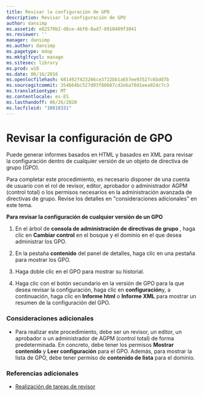 ```yaml
---
title: Revisar la configuración de GPO
description: Revisar la configuración de GPO
author: dansimp
ms.assetid: e82570b2-d8ce-4bf0-8ad7-8910409f3041
ms.reviewer: ''
manager: dansimp
ms.author: dansimp
ms.pagetype: mdop
ms.mktglfcycl: manage
ms.sitesec: library
ms.prod: w10
ms.date: 06/16/2016
ms.openlocfilehash: 681492f423266ce3722bb1a657ee93527c6bdd7b
ms.sourcegitcommit: 354664bc527d93f80687cd2eba70d1eea024c7c3
ms.translationtype: MT
ms.contentlocale: es-ES
ms.lasthandoff: 06/26/2020
ms.locfileid: "10818331"
---
```

# Revisar la configuración de GPO


Puede generar informes basados en HTML y basados en XML para revisar la configuración dentro de cualquier versión de un objeto de directiva de grupo (GPO).

Para completar este procedimiento, es necesario disponer de una cuenta de usuario con el rol de revisor, editor, aprobador o administrador AGPM (control total) o los permisos necesarios en la administración avanzada de directivas de grupo. Revise los detalles en "consideraciones adicionales" en este tema.

**Para revisar la configuración de cualquier versión de un GPO**

1.  En el árbol de **consola de administración de directivas de grupo** , haga clic en **Cambiar control** en el bosque y el dominio en el que desea administrar los GPO.

2.  En la pestaña **contenido** del panel de detalles, haga clic en una pestaña para mostrar los GPO.

3.  Haga doble clic en el GPO para mostrar su historial.

4.  Haga clic con el botón secundario en la versión de GPO para la que desea revisar la configuración, haga clic en **configuración**y, a continuación, haga clic en **Informe html** o **Informe XML** para mostrar un resumen de la configuración del GPO.

### Consideraciones adicionales

-   Para realizar este procedimiento, debe ser un revisor, un editor, un aprobador o un administrador de AGPM (control total) de forma predeterminada. En concreto, debe tener los permisos **Mostrar contenido** y **Leer configuración** para el GPO. Además, para mostrar la lista de GPO, debe tener permiso de **contenido de lista** para el dominio.

### Referencias adicionales

-   [Realización de tareas de revisor](performing-reviewer-tasks.md)

 

 





